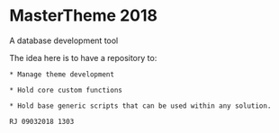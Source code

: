 # MasterTheme 2018
A database development tool

The idea here is to have a repository to:

    * Manage theme development

    * Hold core custom functions

    * Hold base generic scripts that can be used within any solution.
    
    RJ 09032018 1303
